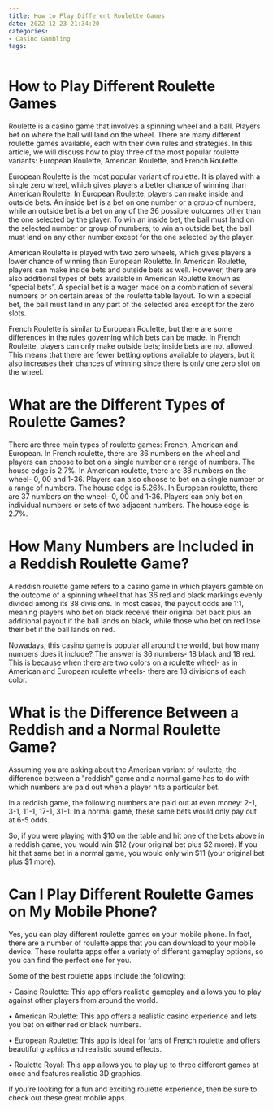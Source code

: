 ```yaml
---
title: How to Play Different Roulette Games 
date: 2022-12-23 21:34:20
categories:
- Casino Gambling
tags:
---
```



#  How to Play Different Roulette Games 

Roulette is a casino game that involves a spinning wheel and a ball. Players bet on where the ball will land on the wheel. There are many different roulette games available, each with their own rules and strategies. In this article, we will discuss how to play three of the most popular roulette variants: European Roulette, American Roulette, and French Roulette.

European Roulette is the most popular variant of roulette. It is played with a single zero wheel, which gives players a better chance of winning than American Roulette. In European Roulette, players can make inside and outside bets. An inside bet is a bet on one number or a group of numbers, while an outside bet is a bet on any of the 36 possible outcomes other than the one selected by the player. To win an inside bet, the ball must land on the selected number or group of numbers; to win an outside bet, the ball must land on any other number except for the one selected by the player.

American Roulette is played with two zero wheels, which gives players a lower chance of winning than European Roulette. In American Roulette, players can make inside bets and outside bets as well. However, there are also additional types of bets available in American Roulette known as “special bets”. A special bet is a wager made on a combination of several numbers or on certain areas of the roulette table layout. To win a special bet, the ball must land in any part of the selected area except for the zero slots.

French Roulette is similar to European Roulette, but there are some differences in the rules governing which bets can be made. In French Roulette, players can only make outside bets; inside bets are not allowed. This means that there are fewer betting options available to players, but it also increases their chances of winning since there is only one zero slot on the wheel.

#  What are the Different Types of Roulette Games? 

There are three main types of roulette games: French, American and European. In French roulette, there are 36 numbers on the wheel and players can choose to bet on a single number or a range of numbers. The house edge is 2.7%. In American roulette, there are 38 numbers on the wheel- 0, 00 and 1-36. Players can also choose to bet on a single number or a range of numbers. The house edge is 5.26%. In European roulette, there are 37 numbers on the wheel- 0, 00 and 1-36. Players can only bet on individual numbers or sets of two adjacent numbers. The house edge is 2.7%.

#  How Many Numbers are Included in a Reddish Roulette Game? 

A reddish roulette game refers to a casino game in which players gamble on the outcome of a spinning wheel that has 36 red and black markings evenly divided among its 38 divisions. In most cases, the payout odds are 1:1, meaning players who bet on black receive their original bet back plus an additional payout if the ball lands on black, while those who bet on red lose their bet if the ball lands on red.

Nowadays, this casino game is popular all around the world, but how many numbers does it include? The answer is 36 numbers- 18 black and 18 red. This is because when there are two colors on a roulette wheel- as in American and European roulette wheels- there are 18 divisions of each color.

#  What is the Difference Between a Reddish and a Normal Roulette Game?

Assuming you are asking about the American variant of roulette, the difference between a "reddish" game and a normal game has to do with which numbers are paid out when a player hits a particular bet.

In a reddish game, the following numbers are paid out at even money: 2-1, 3-1, 11-1, 17-1, 31-1. In a normal game, these same bets would only pay out at 6-5 odds.

So, if you were playing with $10 on the table and hit one of the bets above in a reddish game, you would win $12 (your original bet plus $2 more). If you hit that same bet in a normal game, you would only win $11 (your original bet plus $1 more).

#  Can I Play Different Roulette Games on My Mobile Phone?

Yes, you can play different roulette games on your mobile phone. In fact, there are a number of roulette apps that you can download to your mobile device. These roulette apps offer a variety of different gameplay options, so you can find the perfect one for you.

Some of the best roulette apps include the following:

• Casino Roulette: This app offers realistic gameplay and allows you to play against other players from around the world.

• American Roulette: This app offers a realistic casino experience and lets you bet on either red or black numbers.

• European Roulette: This app is ideal for fans of French roulette and offers beautiful graphics and realistic sound effects.

• Roulette Royal: This app allows you to play up to three different games at once and features realistic 3D graphics.

If you’re looking for a fun and exciting roulette experience, then be sure to check out these great mobile apps.